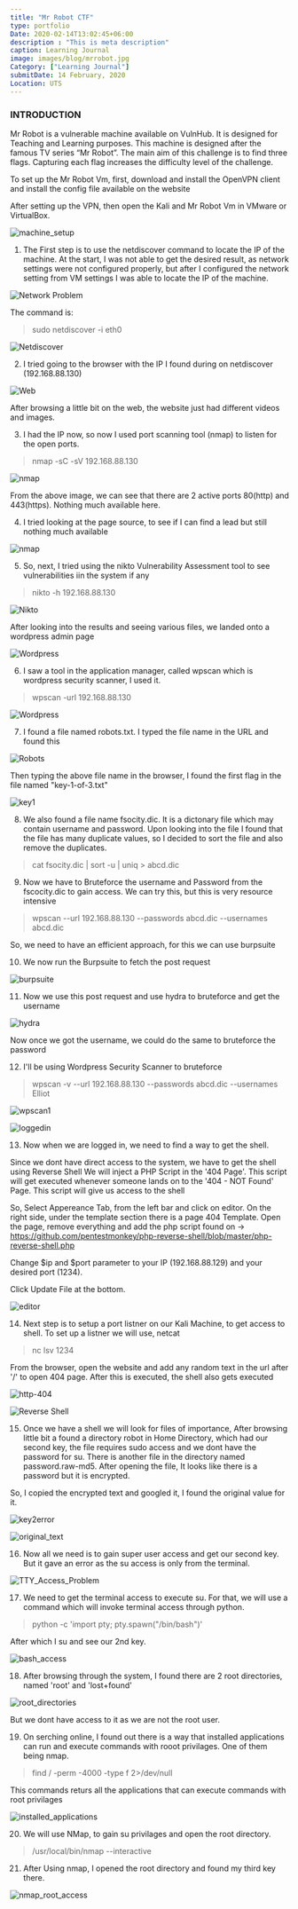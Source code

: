 ```yaml
---
title: "Mr Robot CTF"
type: portfolio
Date: 2020-02-14T13:02:45+06:00
description : "This is meta description"
caption: Learning Journal
image: images/blog/mrrobot.jpg
Category: ["Learning Journal"]
submitDate: 14 February, 2020
Location: UTS
---
```

### INTRODUCTION
Mr Robot is a vulnerable machine available on VulnHub. It is designed for Teaching and Learning purposes. This machine is designed after the famous TV series “Mr Robot”. The main aim of this challenge is to find three flags. Capturing each flag increases the difficulty level of the challenge.

To set up the Mr Robot Vm, first, download and install the OpenVPN client and install the config file available on the website

After setting up the VPN, then open the Kali and Mr Robot Vm in VMware or VirtualBox.

![machine_setup](/images/blog/machine_setup.PNG)

1. The First step is to use the netdiscover command to locate the IP of the machine. At the start, I was not able to get the desired result, as network settings were not configured properly, but after I configured the network setting from VM settings I was able to locate the IP of the machine.

![Network Problem](/images/blog/network_problem.PNG)

The command is:
> sudo netdiscover -i eth0

![Netdiscover](/images/blog/netdiscover.PNG)

2. I tried going to the browser with the IP I found during on netdiscover (192.168.88.130)

![Web](/images/blog/web.PNG)

After browsing a little bit on the web, the website just had different videos and images.

3. I had the IP now, so now I used port scanning tool (nmap) to listen for the open ports.

> nmap -sC -sV 192.168.88.130

![nmap](/images/blog/nmap.PNG)

From the above image, we can see that there are 2 active ports 80(http) and 443(https). Nothing much available here.

4. I tried looking at the page source, to see if I can find a lead but still nothing much available

![nmap](/images/blog/page_source.PNG)

5. So, next, I tried using the nikto Vulnerability Assessment tool to see vulnerabilities iin the system if any

> nikto -h 192.168.88.130

![Nikto](/images/blog/nikto1.PNG)

After looking into the results and seeing various files, we landed onto a wordpress admin page

![Wordpress](/images/blog/wordpress.PNG)

6. I saw a tool in the application manager, called wpscan which is wordpress security scanner, I used it.
> wpscan -url 192.168.88.130

![Wordpress](/images/blog/wordpress.PNG)
 
7. I found a file named robots.txt. I typed the file name in the URL and found this

![Robots](/images/blog/robots.PNG)

Then typing the above file name in the browser, I found the first flag in the file named "key-1-of-3.txt"

![key1](/images/blog/key1.PNG)

8. We also found a file name fsocity.dic. It is a dictonary file which may contain username and password. Upon looking into the file I found that the file has many duplicate values, so I decided to sort the file and also remove the duplicates.
> cat  fsocity.dic | sort -u | uniq > abcd.dic

9. Now we have to Bruteforce the username and Password from the fscocity.dic to gain access.
We can try this, but this is very resource intensive

> wpscan --url 192.168.88.130 --passwords abcd.dic --usernames abcd.dic

So, we need to have an efficient approach, for this we can use burpsuite

10. We now  run the Burpsuite to fetch the post request

![burpsuite](/images/blog/burpsuite.PNG)

11. Now we use this post request and use hydra to bruteforce and get the username

![hydra](/images/blog/hydra.PNG)

Now once we got the username, we could do the same to bruteforce the password

12. I'll be using Wordpress Security Scanner to bruteforce

> wpscan -v --url 192.168.88.130 --passwords abcd.dic --usernames Elliot

![wpscan1](/images/blog/wpscan1.PNG)

![loggedin](/images/blog/loggedin.PNG)

13. Now when we are logged in, we need to find a way to get the shell.

Since we dont have direct access to the system, we have to get the shell using Reverse Shell
We will inject a PHP Script in the '404 Page'. This script will get executed whenever someone lands on to the '404 - NOT Found' Page.
This script will give us access to the shell

So, Select Appereance Tab, from the left bar and click on editor. On the right side, under the template section there is a page 404 Template.
Open the page, remove everything and add the php script found on -> https://github.com/pentestmonkey/php-reverse-shell/blob/master/php-reverse-shell.php

Change $ip and $port parameter to your IP (192.168.88.129) and your desired port (1234).

Click Update File at the bottom.

![editor](/images/blog/editor.PNG)


14. Next step is to setup a port listner on our Kali Machine, to get access to shell.
To set up a listner we will use, netcat

> nc lsv 1234

From the browser, open the website and add any random text in the url after '/' to open 404 page. After this is executed, the shell also gets executed

![http-404](/images/blog/http-404.PNG)

![Reverse Shell](/images/blog/reverse_shell.PNG)

15. Once we have a shell we will look for files of importance, After browsing little bit a found a directory robot in Home Directory, which had our second key, the file requires sudo access and we dont have the password for su.
There is another file in the directory named password.raw-md5. After opening the file, It looks like there is a password but it is encrypted.

So, I copied the encrypted text and googled it, I found the original value for it.

![key2error](/images/blog/key2error.PNG)

![original_text](/images/blog/original_text.PNG)

16.  Now all we need is to gain super user access and get our second key. But it gave an error as the su access is only from the terminal.

![TTY_Access_Problem](/images/blog/tty_access_problem.PNG)

17. We need to get the terminal access to execute su. For that, we will use a command which will invoke terminal access through python.
>python -c 'import pty; pty.spawn("/bin/bash")'

After which I su and see our 2nd key.

![bash_access](/images/blog/bash_access.PNG)

18. After browsing through the system, I found there are 2 root directories, named 'root' and 'lost+found'

![root_directories](/images/blog/root_directories.PNG)

But we dont have access to it as we are not the root user.

19. On serching online, I found out there is a way that installed applications can run and execute commands with rooot privilages. One of them being nmap.
> find / -perm -4000 -type f 2>/dev/null

This commands returs all the applications that can execute commands with root privilages

![installed_applications](/images/blog/installed_applications.PNG)

20. We will use NMap, to gain su privilages and open the root directory.
> /usr/local/bin/nmap --interactive

21. After Using nmap, I opened the root directory and found my third key there.

![nmap_root_access](/images/blog/nmap_root_access.PNG)



